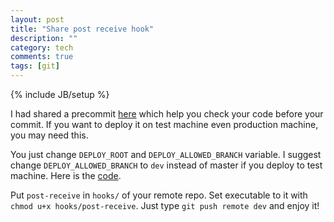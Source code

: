 ```yaml
---
layout: post
title: "Share post receive hook"
description: ""
category: tech
comments: true
tags: [git]
---
```

{% include JB/setup %}

I had shared a precommit [here](/tech/2016/05/11/share-precommit-hook.html) which help you check your code before your commit.
If you want to deploy it on test machine even production machine, you may need this.
<!--more-->

You just change `DEPLOY_ROOT` and `DEPLOY_ALLOWED_BRANCH` variable.
I suggest change `DEPLOY_ALLOWED_BRANCH` to `dev` instead of master if you deploy to test machine.
Here is the [code](https://gist.github.com/thomasfr/9691385#file-post-receive).

Put `post-receive` in `hooks/` of your remote repo. Set executable to it with
`chmod u+x hooks/post-receive`. Just type `git push remote dev` and enjoy it!
